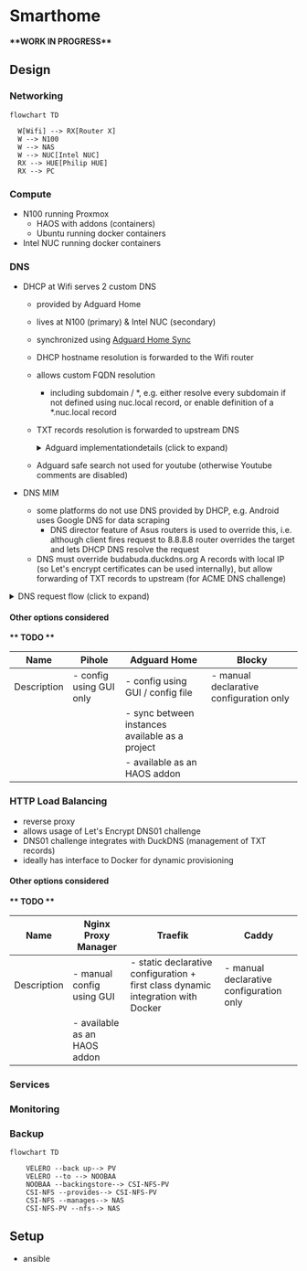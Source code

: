 # Smarthome

**\*\*WORK IN PROGRESS\*\***

## Design

### Networking

```mermaid
flowchart TD

  W[Wifi] --> RX[Router X]
  W --> N100
  W --> NAS
  W --> NUC[Intel NUC]
  RX --> HUE[Philip HUE]
  RX --> PC
```

### Compute

- N100 running Proxmox
  - HAOS with addons (containers)
  - Ubuntu running docker containers
- Intel NUC running docker containers

### DNS

- DHCP at Wifi serves 2 custom DNS
  - provided by Adguard Home
  - lives at N100 (primary) & Intel NUC (secondary)
  - synchronized using [Adguard Home Sync](https://github.com/bakito/adguardhome-sync)
  - DHCP hostname resolution is forwarded to the Wifi router
  - allows custom FQDN resolution
    - including subdomain / *, e.g. either resolve every subdomain if not defined using nuc.local record, or enable definition of a *.nuc.local record
  - TXT records resolution is forwarded to upstream DNS
 
    <details><summary>Adguard implementationdetails (click to expand)</summary>

    Apply custom filtering rules:
     
    ```txt
    # rewrite only A record, keep TXT records being resolved by upstream (i.e at the end duckdns.org)
    budabuda.duckdns.org^$dnsrewrite=192.168.1.7,dnstype=A
    budabudabot.duckdns.org^$dnsrewrite=192.168.1.7,dnstype=A
    ```
    </details>

  - Adguard safe search not used for youtube (otherwise Youtube comments are disabled)
 
- DNS MIM
  - some platforms do not use DNS provided by DHCP, e.g. Android uses Google DNS for data scraping
    - DNS director feature of Asus routers is used to override this, i.e. although client fires request to 8.8.8.8 router overrides the target and lets DHCP DNS resolve the request 
  - DNS must override budabuda.duckdns.org A records with local IP (so Let's encrypt certificates can be used internally), but allow forwarding of TXT records to upstream (for ACME DNS challenge)

<details><summary>DNS request flow (click to expand)</summary>

```mermaid
flowchart TD

  START@{ shape: sm-circ, label: "Small start" }
  RESPECT{Client respects DHCP provided DNS}
  START --> RESPECT

  DNS12{Is primary DNS available?}
  RESPECT -- yes --> DNS12

  DNSD[Override destination DNS at Wifi using DNS Director]
  RESPECT -- no --> DNSD
  DNSD --> DNS12

  DNS1[DNS @N100]
  DNS12 -- yes --> DNS1

  DNS2[DNS @NUC]
  DNS12 -- no --> DNS2
  
  CDNS{is Custom FQDN, e.g. budabuda.duckdns.org}
  DNS1 --> CDNS
  DNS2 --> CDNS

  ISA{Is a A record type request}
  CDNS -- yes --> ISA

  LRESOLVE[Resolve localy]
  ISA -- yes --> LRESOLVE

  UDNS[Resolve at Upstream DNS]
  ISA -- no, e.g. TXT --> UDNS

  DHCPDNS{is hostname from DHCP / IP address}
  CDNS -- no --> DHCPDNS
  DHCPDNS -- no --> UDNS

  WRESOLVE[Resolve at Wifi from DHCP information]
  DHCPDNS -- yes --> WRESOLVE
```

</details>

#### Other options considered

**\*\* TODO \*\***

|Name|Pihole|Adguard Home|Blocky|
|---|---|---|---|
|Description|- config using GUI only|- config using GUI / config file|- manual declarative configuration only|
|||- sync between instances available as a project||
|||- available as an HAOS addon||

### HTTP Load Balancing

- reverse proxy
- allows usage of Let's Encrypt DNS01 challenge
- DNS01 challenge integrates with DuckDNS (management of TXT records)
- ideally has interface to Docker for dynamic provisioning

#### Other options considered

**\*\* TODO \*\***

|Name|Nginx Proxy Manager|Traefik|Caddy|
|---|---|---|---|
|Description|- manual config using GUI|- static declarative configuration + first class dynamic integration with Docker|- manual declarative configuration only|
||- available as an HAOS addon|||

### Services

### Monitoring

### Backup

```mermaid
flowchart TD

    VELERO --back up--> PV
    VELERO --to --> NOOBAA
    NOOBAA --backingstore--> CSI-NFS-PV
    CSI-NFS --provides--> CSI-NFS-PV
    CSI-NFS --manages--> NAS
    CSI-NFS-PV --nfs--> NAS
```

## Setup

- ansible
